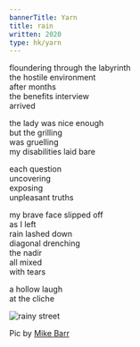 ```yaml
---
bannerTitle: Yarn
title: rain
written: 2020
type: hk/yarn
---
```


floundering through the labyrinth  
the hostile environment  
after months  
the benefits interview  
arrived  


the lady was nice enough  
but the grilling  
was gruelling  
my disabilities laid bare  


each question  
uncovering  
exposing  
unpleasant truths  


my brave face slipped off  
as I left  
rain lashed down  
diagonal drenching  
the nadir  
all mixed  
with tears


a hollow laugh  
at the cliche  

![rainy street](/images/bucket/rain.jpg "rainy street")  

Pic by [Mike Barr](https://www.pinterest.co.uk/theartofbarr/)

